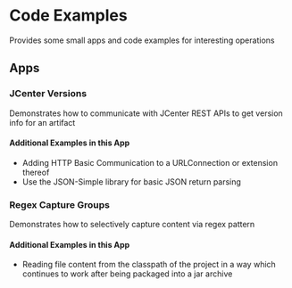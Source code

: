 # Code Examples

Provides some small apps and code examples for interesting operations

## Apps

### JCenter Versions

Demonstrates how to communicate with JCenter REST APIs to get version info for an artifact

#### Additional Examples in this App

* Adding HTTP Basic Communication to a URLConnection or extension thereof
* Use the JSON-Simple library for basic JSON return parsing

### Regex Capture Groups

Demonstrates how to selectively capture content via regex pattern

#### Additional Examples in this App

* Reading file content from the classpath of the project in a way which continues to work after being packaged into a jar archive
